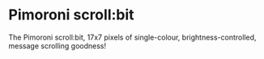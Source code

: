 <!--
---
name: scroll:bit
type: led
manufacturer: Pimoroni
description: 17x7 pixel LED display
pxt: https://github.com/pimoroni/pxt-scrollbit
python: https://github.com/pimoroni/micropython-scrollbit
buy: https://shop.pimoroni.com/products/scroll-bit
image: 'pimoroni-scrollbit.jpg'
pin:
  P20:
    mode: I2C
  P19:
    mode: I2C
i2c:
  '0x74':
    name: Matrix LED driver
    device: IS31FL3731
-->
# Pimoroni scroll:bit

The Pimoroni scroll:bit, 17x7 pixels of single-colour, brightness-controlled, message scrolling goodness!